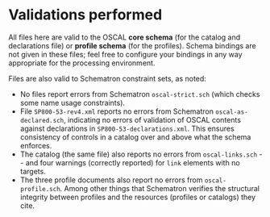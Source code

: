 # Validations performed

All files here are valid to the OSCAL **core schema** (for the catalog and declarations file) or **profile schema** (for the profiles). Schema bindings are not given in these files; feel free to configure your bindings in any way appropriate for the processing environment.

Files are also valid to Schematron constraint sets,  as noted:

* No files report errors from Schematron `oscal-strict.sch` (which checks some name usage constraints).
* File `SP800-53-rev4.xml` reports no errors from Schematron `oscal-as-declared.sch`, indicating no errors of validation of OSCAL contents against declarations in `SP800-53-declarations.xml`. This ensures consistency of controls in a catalog over and above what the schema enforces.
* The catalog (the same file) also reports no errors from `oscal-links.sch` -- and four warnings (correctly reported) for `link` elements with no targets.
* The three profile documents also report no errors from `oscal-profile.sch`. Among other things that Schematron verifies the structural integrity between profiles and the resources (profiles or catalogs) they cite.
